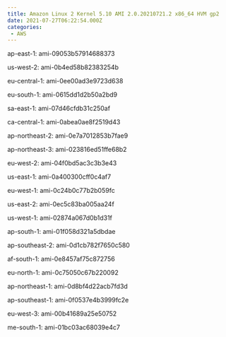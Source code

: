 ```yaml
---
title: Amazon Linux 2 Kernel 5.10 AMI 2.0.20210721.2 x86_64 HVM gp2
date: 2021-07-27T06:22:54.000Z
categories:
 - AWS
---
```


ap-east-1: ami-09053b57914688373

us-west-2: ami-0b4ed58b82383254b

eu-central-1: ami-0ee00ad3e9723d638

eu-south-1: ami-0615dd1d2b50a2bd9

sa-east-1: ami-07d46cfdb31c250af

ca-central-1: ami-0abea0ae8f2519d43

ap-northeast-2: ami-0e7a7012853b7fae9

ap-northeast-3: ami-023816ed51ffe68b2

eu-west-2: ami-04f0bd5ac3c3b3e43

us-east-1: ami-0a400300cff0c4af7

eu-west-1: ami-0c24b0c77b2b059fc

us-east-2: ami-0ec5c83ba005aa24f

us-west-1: ami-02874a067d0b1d31f

ap-south-1: ami-01f058d321a5dbdae

ap-southeast-2: ami-0d1cb782f7650c580

af-south-1: ami-0e8457af75c872756

eu-north-1: ami-0c75050c67b220092

ap-northeast-1: ami-0d8bf4d22acb7fd3d

ap-southeast-1: ami-0f0537e4b3999fc2e

eu-west-3: ami-00b41689a25e50752

me-south-1: ami-01bc03ac68039e4c7

